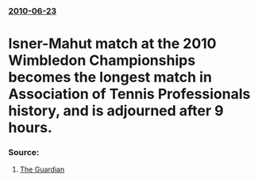 ### [2010-06-23](/news/2010/06/23/index.md)

# Isner-Mahut match at the 2010 Wimbledon Championships becomes the longest match in Association of Tennis Professionals history, and is adjourned after 9 hours. 




### Source:

1. [The Guardian](http://www.guardian.co.uk/sport/2010/jun/23/longest-tennis-match-ever-played)

